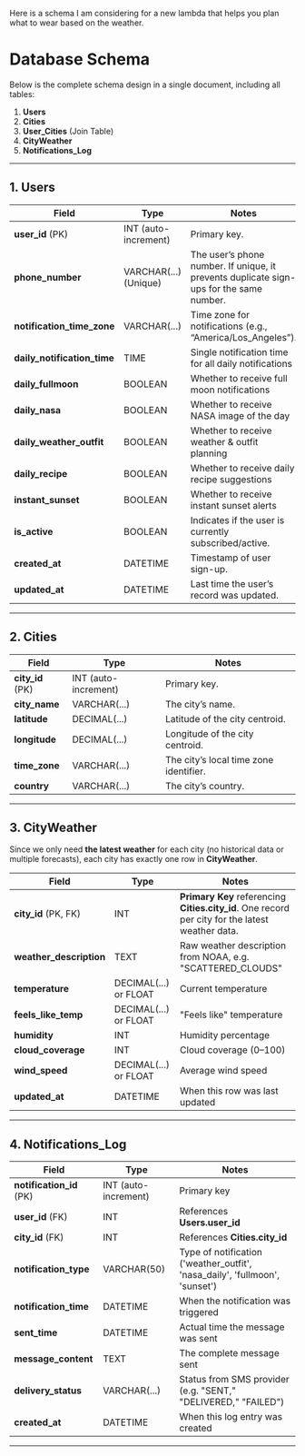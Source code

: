 Here is a schema I am considering for a new lambda that helps you plan what to wear based on the weather.

# Database Schema

Below is the complete schema design in a single document, including all tables:

1. **Users**  
2. **Cities**  
3. **User_Cities** (Join Table)  
4. **CityWeather**  
5. **Notifications_Log**  

---

## 1. Users

| Field                       | Type                  | Notes                                                                                   |
| --------------------------- | --------------------- | --------------------------------------------------------------------------------------- |
| **user_id** (PK)            | INT (auto-increment)  | Primary key.                                                                            |
| **phone_number**            | VARCHAR(...) (Unique) | The user’s phone number. If unique, it prevents duplicate sign-ups for the same number. |
| **notification_time_zone**  | VARCHAR(...)          | Time zone for notifications (e.g., “America/Los_Angeles”).                              |
| **daily_notification_time** | TIME                  | Single notification time for all daily notifications                                    |
| **daily_fullmoon**          | BOOLEAN               | Whether to receive full moon notifications                                              |
| **daily_nasa**              | BOOLEAN               | Whether to receive NASA image of the day                                                |
| **daily_weather_outfit**    | BOOLEAN               | Whether to receive weather & outfit planning                                            |
| **daily_recipe**            | BOOLEAN               | Whether to receive daily recipe suggestions                                             |
| **instant_sunset**          | BOOLEAN               | Whether to receive instant sunset alerts                                                |
| **is_active**               | BOOLEAN               | Indicates if the user is currently subscribed/active.                                   |
| **created_at**              | DATETIME              | Timestamp of user sign-up.                                                              |
| **updated_at**              | DATETIME              | Last time the user’s record was updated.                                                |

---

## 2. Cities

| Field            | Type                 | Notes                                  |
| ---------------- | -------------------- | -------------------------------------- |
| **city_id** (PK) | INT (auto-increment) | Primary key.                           |
| **city_name**    | VARCHAR(...)         | The city’s name.                       |
| **latitude**     | DECIMAL(...)         | Latitude of the city centroid.         |
| **longitude**    | DECIMAL(...)         | Longitude of the city centroid.        |
| **time_zone**    | VARCHAR(...)         | The city’s local time zone identifier. |
| **country**      | VARCHAR(...)         | The city’s country.                    |
---

## 3. CityWeather

Since we only need **the latest weather** for each city (no historical data or multiple forecasts), each city has exactly one row in **CityWeather**.

| Field                   | Type                  | Notes                                                                                            |
| ----------------------- | --------------------- | ------------------------------------------------------------------------------------------------ |
| **city_id** (PK, FK)    | INT                   | **Primary Key** referencing **Cities.city_id**. One record per city for the latest weather data. |
| **weather_description** | TEXT                  | Raw weather description from NOAA, e.g. "SCATTERED_CLOUDS"                                       |
| **temperature**         | DECIMAL(...) or FLOAT | Current temperature                                                                              |
| **feels_like_temp**     | DECIMAL(...) or FLOAT | "Feels like" temperature                                                                         |
| **humidity**            | INT                   | Humidity percentage                                                                              |
| **cloud_coverage**      | INT                   | Cloud coverage (0–100)                                                                           |
| **wind_speed**          | DECIMAL(...) or FLOAT | Average wind speed                                                                               |
| **updated_at**          | DATETIME              | When this row was last updated                                                                   |

---

## 4. Notifications_Log

| Field                    | Type                 | Notes                                                                       |
| ------------------------ | -------------------- | --------------------------------------------------------------------------- |
| **notification_id** (PK) | INT (auto-increment) | Primary key                                                                 |
| **user_id** (FK)         | INT                  | References **Users.user_id**                                                |
| **city_id** (FK)         | INT                  | References **Cities.city_id**                                               |
| **notification_type**    | VARCHAR(50)          | Type of notification ('weather_outfit', 'nasa_daily', 'fullmoon', 'sunset') |
| **notification_time**    | DATETIME             | When the notification was triggered                                         |
| **sent_time**            | DATETIME             | Actual time the message was sent                                            |
| **message_content**      | TEXT                 | The complete message sent                                                   |
| **delivery_status**      | VARCHAR(...)         | Status from SMS provider (e.g. "SENT," "DELIVERED," "FAILED")               |
| **created_at**           | DATETIME             | When this log entry was created                                             |

---